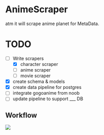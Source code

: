 # AnimeScraper
atm it will scrape anime planet for MetaData.

# TODO
- [ ] Write scrapers
    - [x] character scraper
    - [ ] anime scraper
    - [ ] movie scraper
- [x] create schema & models
- [x] create data pipeline for postgres
- [ ] integrate gogoanime from noob
- [ ] update pipeline to support ___ DB

## Workflow
![](https://github.com/nsfwapp/AnimeScraper/blob/main/AnimeScraper.png)

